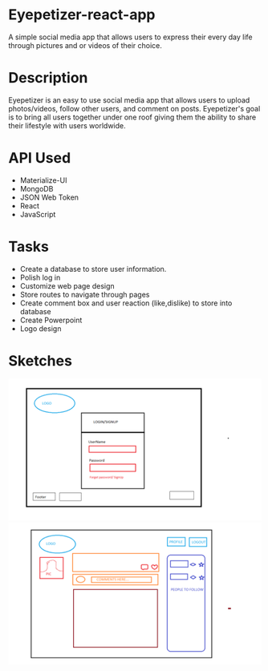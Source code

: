 # Eyepetizer-react-app
A simple social media app that allows users to express their every day life through pictures and or videos of their choice. 

# Description
Eyepetizer is an easy to use social media app that allows users to upload photos/videos, follow other users, and comment on posts. Eyepetizer's goal is to bring all users together under one roof giving them the ability to share their lifestyle with users worldwide. 

# API Used
* Materialize-UI
* MongoDB
* JSON Web Token
* React
* JavaScript

# Tasks
* Create a database to store user information.
* Polish log in
* Customize web page design
* Store routes to navigate through pages
* Create comment box and user reaction (like,dislike) to store into database
* Create Powerpoint
* Logo design

# Sketches
![Screen Shot](/public/image/Scratch1.png)
![Screen Shot](/public/image/Scratch2.png)




